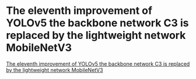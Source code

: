 # The eleventh improvement of YOLOv5 the backbone network C3 is replaced by the lightweight network MobileNetV3
[The eleventh improvement of YOLOv5 the backbone network C3 is replaced by the lightweight network MobileNetV3](https://aiwithcloud.com/2022/09/16/the_eleventh_improvement_of_yolov5_the_backbone_network_c3_is_replaced_by_the_lightweight_network_mobilenetv3/)